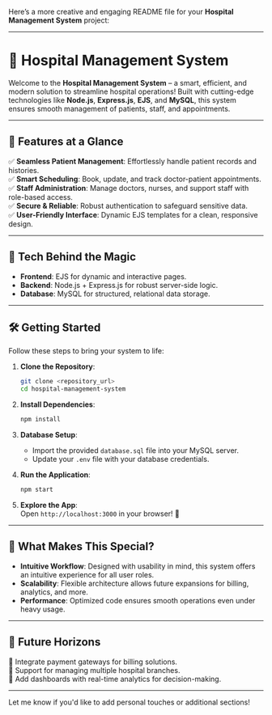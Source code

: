 Here’s a more creative and engaging README file for your **Hospital Management System** project:

---

# 🌟 Hospital Management System  

Welcome to the **Hospital Management System** – a smart, efficient, and modern solution to streamline hospital operations! Built with cutting-edge technologies like **Node.js**, **Express.js**, **EJS**, and **MySQL**, this system ensures smooth management of patients, staff, and appointments.  

---

## 🚀 Features at a Glance  
✅ **Seamless Patient Management**: Effortlessly handle patient records and histories.  
✅ **Smart Scheduling**: Book, update, and track doctor-patient appointments.  
✅ **Staff Administration**: Manage doctors, nurses, and support staff with role-based access.  
✅ **Secure & Reliable**: Robust authentication to safeguard sensitive data.  
✅ **User-Friendly Interface**: Dynamic EJS templates for a clean, responsive design.  

---

## 🔧 Tech Behind the Magic  
- **Frontend**: EJS for dynamic and interactive pages.  
- **Backend**: Node.js + Express.js for robust server-side logic.  
- **Database**: MySQL for structured, relational data storage.  

---

## 🛠️ Getting Started  

Follow these steps to bring your system to life:  

1. **Clone the Repository**:  
   ```bash  
   git clone <repository_url>  
   cd hospital-management-system  
   ```  

2. **Install Dependencies**:  
   ```bash  
   npm install  
   ```  

3. **Database Setup**:  
   - Import the provided `database.sql` file into your MySQL server.  
   - Update your `.env` file with your database credentials.  

4. **Run the Application**:  
   ```bash  
   npm start  
   ```  

5. **Explore the App**:  
   Open `http://localhost:3000` in your browser! 🎉  

---

## 🌈 What Makes This Special?  
- **Intuitive Workflow**: Designed with usability in mind, this system offers an intuitive experience for all user roles.  
- **Scalability**: Flexible architecture allows future expansions for billing, analytics, and more.  
- **Performance**: Optimized code ensures smooth operations even under heavy usage.  

---

## 🌟 Future Horizons  
🔮 Integrate payment gateways for billing solutions.  
🔮 Support for managing multiple hospital branches.  
🔮 Add dashboards with real-time analytics for decision-making.  


--- 

Let me know if you'd like to add personal touches or additional sections!
